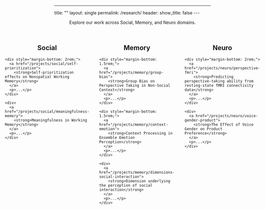 ---
title: ""
layout: single
permalink: /research/
header:
  show_title: false
---<!-- /research/index.html or research.md (layout: none) -->

<p style="text-align:center;">Explore our work across Social, Memory, and Neuro domains.</p>

<div style="display: flex; justify-content: center; gap: 2rem; margin-top: 2rem;">

  <!-- Column 1: Social (기본 표시) -->
  <div style="flex: 1;">
    <h2 style="text-align:center;">Social</h2>

    <div style="margin-bottom: 2rem;">
      <a href="/projects/social/self-prioritization">
        <strong>Self-prioritization effects on Nonspatial Working Memory</strong>
      </a>
      <p>...</p>
    </div>

    <div>
      <a href="/projects/social/meaningfulness-memory">
        <strong>Meaningfulness in Working Memory</strong>
      </a>
      <p>...</p>
    </div>
  </div>

  <!-- Column 2: Memory -->
  <div style="flex: 1;">
    <h2 style="text-align:center;">Memory</h2>

    <div style="margin-bottom: 1.5rem;">
      <a href="/projects/memory/group-bias">
        <strong>Group Bias on Perspective Taking in Non-Social Context</strong>
      </a>
      <p>...</p>
    </div>

    <div style="margin-bottom: 1.5rem;">
      <a href="/projects/memory/context-emotion">
        <strong>Context Processing in Ensemble Emotion Perception</strong>
      </a>
      <p>...</p>
    </div>

    <div>
      <a href="/projects/memory/dimensions-social-interaction">
        <strong>Dimension underlying the perception of social interaction</strong>
      </a>
      <p>...</p>
    </div>
  </div>

  <!-- Column 3: Neuro -->
  <div style="flex: 1;">
    <h2 style="text-align:center;">Neuro</h2>

    <div style="margin-bottom: 2rem;">
      <a href="/projects/neuro/perspective-fmri">
        <strong>Predicting perspective-taking ability from resting-state fMRI connectivity data</strong>
      </a>
      <p>...</p>
    </div>

    <div>
      <a href="/projects/neuro/voice-gender-product">
        <strong>The Effect of Voice Gender on Product Preference</strong>
      </a>
      <p>...</p>
    </div>
  </div>

</div>
